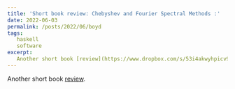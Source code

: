 ```yaml
---
title: 'Short book review: Chebyshev and Fourier Spectral Methods :'
date: 2022-06-03
permalink: /posts/2022/06/boyd
tags:
   haskell
   software
excerpt:
   Another short book [review](https://www.dropbox.com/s/53i4akwyhpicv97/Book_review__Chebyshev___Fourier_Spectral_Methods.pdf?dl=0).
---
```

  Another short book [review](https://www.dropbox.com/s/53i4akwyhpicv97/Book_review__Chebyshev___Fourier_Spectral_Methods.pdf?dl=0).

